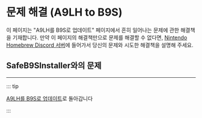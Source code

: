 # 문제 해결 (A9LH to B9S)

이 페이지는 "A9LH를 B9S로 업데이트" 페이지에서 흔히 일어나는 문제에 관한 해결책을 기재합니다. 만약 이 페이지의 해결책만으로 문제를 해결할 수 없다면, [Nintendo Homebrew Discord 서버](https://discord.gg/MWxPgEp)에 들어가서 당신의 문제와 시도한 해결책을 설명해 주세요.

## SafeB9SInstaller와의 문제

<!--@include: ./_include/troubleshooting-sb9si-bin.md -->

<!--@include: ./_include/troubleshooting-sb9si-common.md -->

<!--@include: ./_include/troubleshooting-get-help-common.md -->

---

::: tip

[A9LH를 B9S로 업데이트](a9lh-to-b9s)로 돌아갑니다

:::

<!--@include: ./_include/troubleshooting-return.md -->
